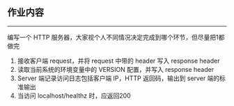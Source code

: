 ## 作业内容

----------
编写一个 HTTP 服务器，大家视个人不同情况决定完成到哪个环节，但尽量把1都做完

1. 接收客户端 request，并将 request 中带的 header 写入 response header
2. 读取当前系统的环境变量中的 VERSION 配置，并写入 response header
3. Server 端记录访问日志包括客户端 IP，HTTP 返回码，输出到 server 端的标准输出
4. 当访问 localhost/healthz 时，应返回200
